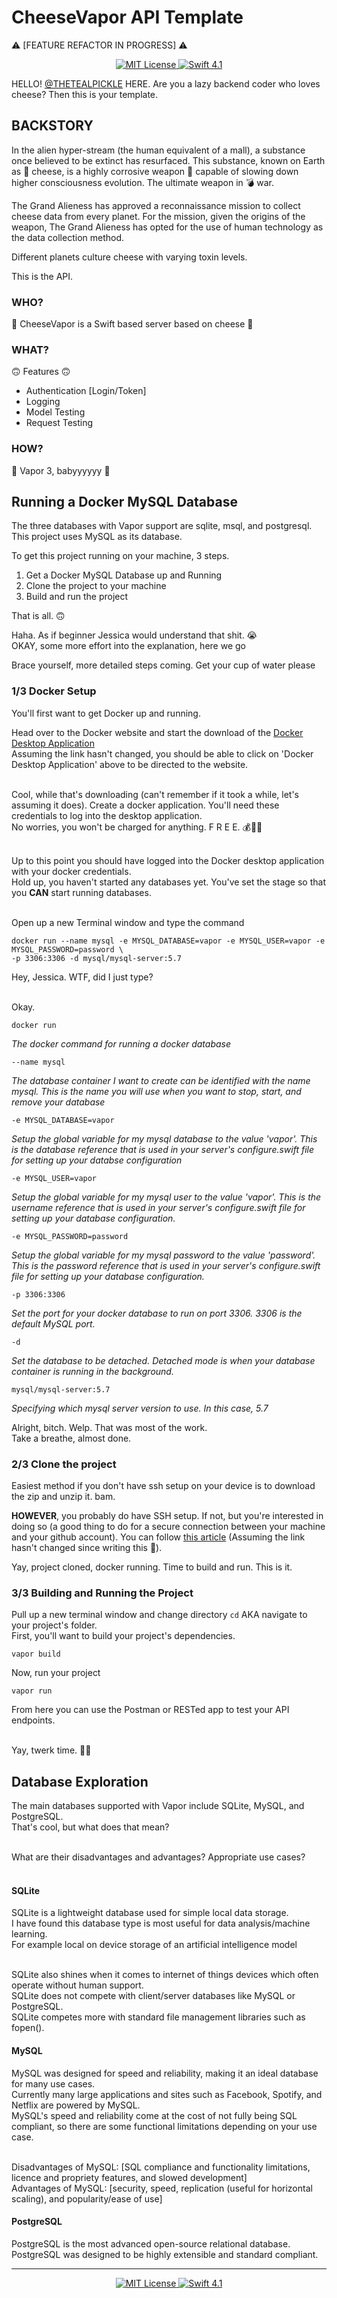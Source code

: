 # CheeseVapor API Template
⚠️ [FEATURE REFACTOR IN PROGRESS] ⚠️

<p align="center">
    <a href="LICENSE">
        <img src="http://img.shields.io/badge/license-MIT-brightgreen.svg" alt="MIT License">
    </a>
    <a href="https://swift.org">
        <img src="http://img.shields.io/badge/swift-4.1-brightgreen.svg" alt="Swift 4.1">
    </a>
</p>

HELLO! [@THETEALPICKLE](https://instagram/thetealpickle) HERE.
Are you a lazy backend coder who loves cheese? 
Then this is your template.

## BACKSTORY

In the alien hyper-stream (the human equivalent of a mall), a substance once believed to be extinct has resurfaced. This substance, known on Earth as 🧀 cheese, is a highly corrosive weapon 🦠 capable of slowing down higher consciousness evolution. The ultimate weapon in 💣 war. <br>

The Grand Alieness has approved a reconnaissance mission to collect cheese data from every planet. For the mission, given the origins of the weapon, The Grand Alieness has opted for the use of human technology as the data collection method. <br>

Different planets culture cheese with varying toxin levels.<br>

This is the API.

### WHO? 
🤖 CheeseVapor is a Swift based server based on cheese 🧀<br>

### WHAT? 
🙃 Features 🙃
- Authentication [Login/Token]
- Logging
- Model Testing
- Request Testing<br>

### HOW? 
🧠 Vapor 3, babyyyyyy 💨

## Running a Docker MySQL Database
The three databases with Vapor support are sqlite, msql, and postgresql.<br>
This project uses MySQL as its database.<br>

To get this project running on your machine, 3 steps.
1. Get a Docker MySQL Database up and Running<br>
2. Clone the project to your machine<br>
3. Build and run the project<br>

That is all. 🙃<br>

Haha. As if beginner Jessica would understand that shit. 😭<br>
OKAY, some more effort into the explanation, here we go<br>

Brace yourself, more detailed steps coming. Get your cup of water please<br>

### 1/3 Docker Setup
You'll first want to get Docker up and running.<br>

Head over to the Docker website and start the download of the <a href='https://www.docker.com/products/docker-desktop'>Docker Desktop Application</a><br>
Assuming the link hasn't changed, you should be able to click on 'Docker Desktop Application' above to be directed to the website.<br><br>

Cool, while that's downloading (can't remember if it took a while, let's assuming it does). Create a docker application. You'll need these credentials to log into the desktop application.<br>
No worries, you won't be charged for anything. F R E E. 💰👍🏾<br><br>

Up to this point you should have logged into the Docker desktop application with your docker credentials.<br>
Hold up, you haven't started any databases yet. You've set the stage so that you <b>CAN</b> start running databases.<br><br>

Open up a new Terminal window and type the command
```
docker run --name mysql -e MYSQL_DATABASE=vapor -e MYSQL_USER=vapor -e MYSQL_PASSWORD=password \
-p 3306:3306 -d mysql/mysql-server:5.7
```

Hey, Jessica. WTF, did I just type?<br><br>

Okay.

```docker run```

<i>The docker command for running a docker database</i>

```--name mysql```

<i>The database container I want to create can be identified with the name mysql. This is the name you will use when you want to stop, start, and  remove your database</i>

```-e MYSQL_DATABASE=vapor```

<i>Setup the global variable for my mysql database to the value 'vapor'. This is the database reference that is used in your server's configure.swift file for setting up your databse configuration</i>

```-e MYSQL_USER=vapor```

<i>Setup the global variable for my mysql user to the value 'vapor'. This is the username reference that is used in your server's configure.swift file for setting up your database configuration.</i>

```-e MYSQL_PASSWORD=password```

<i>Setup the global variable for my mysql password to the value 'password'. This is the password reference that is used in your server's configure.swift file for setting up your database configuration.</i>

```-p 3306:3306```

<i>Set the port for your docker database to run on port 3306. 3306 is the default MySQL port.</i>

```-d```

<i>Set the database to be detached. Detached mode is when your database container is running in the background.</i>

```mysql/mysql-server:5.7```

<i>Specifying which mysql server version to use. In this case, 5.7</i>

Alright, bitch. Welp. That was most of the work.<br>
Take a breathe, almost done.<br>

### 2/3 Clone the project
Easiest method if you don't have ssh setup on your device is to download the zip and unzip it. bam.<br>

<b>HOWEVER</b>, you probably do have SSH setup. 
If not, but you're interested in doing so (a good thing to do for a secure connection between your machine and your github account). You can follow <a href='https://help.github.com/en/articles/connecting-to-github-with-ssh'>this article</a> (Assuming the link hasn't changed since writing this 😬).

Yay, project cloned, docker running. Time to build and run.
This is it.

### 3/3 Building and Running the Project
Pull up a new terminal window and change directory `cd` AKA navigate to your project's folder.<br>
First, you'll want to build your project's dependencies.<br>

```vapor build```

Now, run your project

```vapor run```

From here you can use the Postman or RESTed app to test your API endpoints.<br><br>

Yay, twerk time. 🍑🎉<br>
  

## Database Exploration
The main databases supported with Vapor include SQLite, MySQL, and PostgreSQL.<br>
That's cool, but what does that mean?<br><br>

What are their disadvantages and advantages? Appropriate use cases?<br><br>

#### SQLite
SQLite is a lightweight database used for simple local data storage.<br>
I have found this database type is most useful for data analysis/machine learning.<br>
For example local on device storage of an artificial intelligence model<br><br>

SQLite also shines when it comes to internet of things devices which often operate without human support.<br>
SQLite does not compete with client/server databases like MySQL or PostgreSQL.<br>
SQLite competes more with standard file management libraries such as fopen().

#### MySQL
MySQL was designed for speed and reliability, making it an ideal database for many use cases.<br>
Currently many large applications and sites such as Facebook, Spotify, and Netflix are powered by MySQL.<br>
MySQL's speed and reliability come at the cost of not fully being SQL compliant, so there are some functional limitations depending on your use case.<br><br>

Disadvantages of MySQL: [SQL compliance and functionality limitations, licence and propriety features, and slowed development]<br>
Advantages of MySQL: [security, speed, replication (useful for horizontal scaling), and popularity/ease of use]

#### PostgreSQL
PostgreSQL is the most advanced open-source relational database. PostgreSQL was designed to be highly extensible and standard compliant.<br>

---
<p align="center">
    <a href="LICENSE">
        <img src="http://img.shields.io/badge/license-MIT-brightgreen.svg" alt="MIT License">
    </a>
    <a href="https://swift.org">
        <img src="http://img.shields.io/badge/swift-4.1-brightgreen.svg" alt="Swift 4.1">
    </a>
</p>



